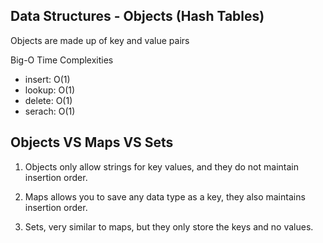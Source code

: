 ## Data Structures - Objects (Hash Tables)

Objects are made up of key and value pairs

Big-O Time Complexities

- insert: O(1)
- lookup: O(1)
- delete: O(1)
- serach: O(1)

## Objects VS Maps VS Sets

1. Objects only allow strings for key values, and they do not maintain insertion order.

2. Maps allows you to save any data type as a key, they also maintains insertion order.

3. Sets, very similar to maps, but they only store the keys and no values.
